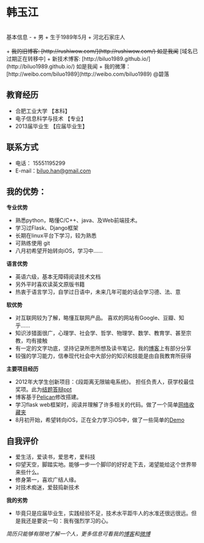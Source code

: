 韩玉江
==
<br>
基本信息
-
+ 男
+ 生于1989年5月
+ 河北石家庄人<br><br>
+ <del>我的旧博客: [http://rushiwow.com/](http://rushiwow.com/)  如是我闻</del> [域名已过期正在转移中]
+ 新技术博客: [http://biluo1989.github.io/](http://biluo1989.github.io/) 如是我闻
+ 我的微薄：[http://weibo.com/biluo1989](http://weibo.com/biluo1989) @碧落
<br>

教育经历
--
+ 合肥工业大学 【本科】
+ 电子信息科学与技术 【专业】
+ 2013届毕业生 【应届毕业生】

联系方式
-
+ 电话：  15551195299
+ E-mail：biluo.han@gmail.com

我的优势：
-
**专业优势**

+ 熟悉python，略懂C/C++、java、及Web前端技术。<br>
+ 学习过Flask、Django框架
+ 长期在linux平台下学习，较为熟悉<br>
+ 可熟练使用 git
+ 八月初希望开始转向iOS，学习中……

**语言优势**

+ 英语六级，基本无障碍阅读技术文档
+ 另外平时喜欢读英文原版书籍
+ 热衷于语言学习，自学过日语中，未来几年可能的话会学习德、法、意

**软优势**

+ 对互联网较为了解，略懂互联网产品。 喜欢的网站有Google、豆瓣、知乎……
+ 知识涉猎面很广，心理学、社会学、哲学、物理学、数学、教育学、甚至宗教，均有接触
+ 有一定的文字功底，坚持记录所思所想及读书笔记，我的[博客](http://rushiwow.com//)上有部分分享
+ 较强的学习能力，信奉现代社会中大部分的知识和技能是由自我教育所获得

**主要项目经历**

+ 2012年大学生创新项目：《段距离无限输电系统》。 担任负责人，获学校最佳奖项。此为[结题答辩ppt](http://vdisk.weibo.com/s/u7vch)
+ 博客基于[Pelican](https://github.com/getpelican/pelican)修改搭建。
+ 学习flask web框架时，阅读并理解了许多相关的代码。做了一个简单[网络收藏夹](https://github.com/biluo1989/collections)
+ 8月初开始，希望转向iOS，正在全力学习iOS中，做了一些简单的[Demo](https://github.com/biluo1989)

自我评价
-

+ 爱生活，爱读书，爱思考，爱科技
+ 仰望天空，脚踏实地。能够一步一个脚印的好好走下去，渴望能给这个世界带来些什么。
+ 修身第一，喜欢广结人缘。
+ 对技术痴迷，爱鼓捣新技术

**我的劣势**

+ 毕竟只是应届毕业生，实践经验不足，技术水平距牛人的水准还很远很远。但是我还是要说一句：我有强烈学习的心。

*简历只能够有限地了解一个人，更多信息可看我的[博客](http://rushiwow.com/)和[微博](http://weibo.com/biluo1989)*
